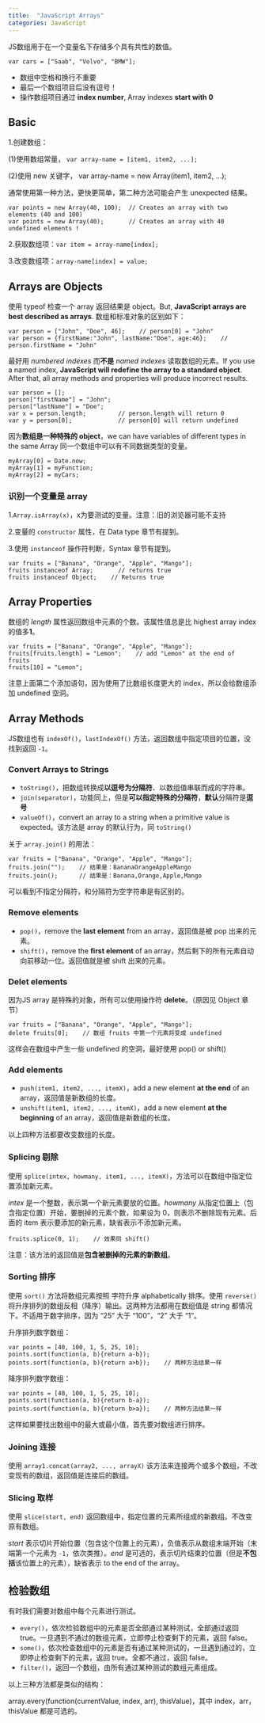 ```yaml
---
title:  "JavaScript Arrays"
categories: JavaScript
---
```

JS数组用于在一个变量名下存储多个具有共性的数值。

    var cars = ["Saab", "Volvo", "BMW"];

+ 数组中空格和换行不重要
+ 最后一个数组项目后没有逗号！
+ 操作数组项目通过 **index number**, Array indexes **start with 0**

## Basic

1.创建数组：

(1)使用数组常量， `var array-name = [item1, item2, ...];`

(2)使用 new 关键字， var array-name = new Array(item1, item2, ...);

通常使用第一种方法，更快更简单，第二种方法可能会产生 unexpected 结果。

    var points = new Array(40, 100);  // Creates an array with two elements (40 and 100)
    var points = new Array(40);       // Creates an array with 40 undefined elements !

2.获取数组项：`var item = array-name[index];`

3.改变数组项：`array-name[index] = value;`

<!--more-->

## Arrays are Objects

使用 typeof 检查一个 array 返回结果是 object。But, **JavaScript arrays are best described as arrays**. 数组和标准对象的区别如下：

    var person = ["John", "Doe", 46];    // person[0] = "John"
    var person = {firstName:"John", lastName:"Doe", age:46};    // person.firstName = "John"

最好用 _numbered indexes_ 而**不是** _named indexes_ 读取数组的元素。If you use a named index, **JavaScript will redefine the array to a standard object**. After that, all array methods and properties will produce incorrect results.

    var person = [];
    person["firstName"] = "John";
    person["lastName"] = "Doe";
    var x = person.length;         // person.length will return 0
    var y = person[0];             // person[0] will return undefined

因为**数组是一种特殊的 object**，we can have variables of different types in the same Array 同一个数组中可以有不同数据类型的变量。

    myArray[0] = Date.now;
    myArray[1] = myFunction;
    myArray[2] = myCars;

### 识别一个变量是 array

1.`Array.isArray(x)`，x为要测试的变量。注意：旧的浏览器可能不支持

2.变量的 `constructor` 属性，在 Data type 章节有提到。

3.使用 `instanceof` 操作符判断，Syntax 章节有提到。

    var fruits = ["Banana", "Orange", "Apple", "Mango"];
    fruits instanceof Array;       // returns true
    fruits instanceof Object;    // Returns true

## Array Properties

数组的 _length_ 属性返回数组中元素的个数。该属性值总是比 highest array index 的值多**1**。

    var fruits = ["Banana", "Orange", "Apple", "Mango"];
    fruits[fruits.length] = "Lemon";    // add "Lemon" at the end of fruits
    fruits[10] = "Lemon";

注意上面第二个添加语句，因为使用了比数组长度更大的 index，所以会给数组添加 undefined 空洞。

## Array Methods

JS数组也有 `indexOf()`，`lastIndexOf()` 方法，返回数组中指定项目的位置，没找到返回 `-1`。

### Convert Arrays to Strings

+ `toString()`，把数组转换成**以逗号为分隔符**、以数组值串联而成的字符串。
+ `join(separator)`，功能同上，但是**可以指定特殊的分隔符**，**默认**分隔符是**逗号**
+ `valueOf()`，convert an array to a string when a primitive value is expected。该方法是 array 的默认行为，同 `toString()`

关于 `array.join()` 的用法：

    var fruits = ["Banana", "Orange", "Apple", "Mango"];
    fruits.join("");    // 结果是：BananaOrangeAppleMango
    fruits.join();      // 结果是：Banana,Orange,Apple,Mango

可以看到不指定分隔符，和分隔符为空字符串是有区别的。

### Remove elements

+ `pop()`，remove the **last element** from an array，返回值是被 pop 出来的元素。
+ `shift()`，remove the **first element** of an array，然后剩下的所有元素自动向前移动一位。返回值就是被 shift 出来的元素。

### Delet elements

因为JS array 是特殊的对象，所有可以使用操作符 **delete**。（原因见 Object 章节）

    var fruits = ["Banana", "Orange", "Apple", "Mango"];
    delete fruits[0];    // 数组 fruits 中第一个元素将变成 undefined

这样会在数组中产生一些 undefined 的空洞，最好使用 pop() or shift()

### Add elements

+ `push(item1, item2, ..., itemX)`，add a new element **at the end** of an array，返回值是新数组的长度。
+ `unshift(item1, item2, ..., itemX)`，add a new element **at the beginning** of an array，返回值是新数组的长度。

以上四种方法都要改变数组的长度。

### Splicing 剔除

使用 `splice(intex, howmany, item1, ..., itemX)`，方法可以在数组中指定位置添加新元素。

_intex_ 是一个整数，表示第一个新元素要放的位置。_howmany_ 从指定位置上（包含指定位置）开始，要删掉的元素个数，如果设为 0，则表示不删除现有元素。后面的 item 表示要添加的新元素，缺省表示不添加新元素。

    fruits.splice(0, 1);    // 效果同 shift()

注意：该方法的返回值是**包含被删掉的元素的新数组**。

### Sorting 排序

使用 `sort()` 方法将数组元素按照 字符升序 alphabetically 排序。使用 `reverse()` 将升序排列的数组反相（降序）输出。这两种方法都用在数组值是 string 都情况下。不适用于数字排序，因为 “25” 大于 “100”，“2” 大于 “1”。

升序排列数字数组：

    var points = [40, 100, 1, 5, 25, 10];
    points.sort(function(a, b){return a-b});
    points.sort(function(a, b){return a>b});    // 两种方法结果一样

降序排列数字数组：

    var points = [40, 100, 1, 5, 25, 10];
    points.sort(function(a, b){return b-a});
    points.sort(function(a, b){return b>a});    // 两种方法结果一样

这样如果要找出数组中的最大或最小值，首先要对数组进行排序。

### Joining 连接

使用 `array1.concat(array2, ..., arrayX)` 该方法来连接两个或多个数组，不改变现有的数组，返回值是连接后的数组。

### Slicing 取样

使用 `slice(start, end)` 返回数组中，指定位置的元素所组成的新数组。不改变原有数组。

_start_ 表示切片开始位置（包含这个位置上的元素），负值表示从数组末端开始（末端第一个元素为 `-1`，依次类推）。_end_ 是可选的，表示切片结束的位置（但是**不包括**该位置上的元素），缺省表示 to the end of the array。

## 检验数组

有时我们需要对数组中每个元素进行测试。

+ `every()`，依次检验数组中的元素是否全部通过某种测试，全部通过返回 true。一旦遇到不通过的数组元素，立即停止检查剩下的元素，返回 false。
+ `some()`，依次检查数组中的元素是否有通过某种测试的，一旦遇到通过的，立即停止检查剩下的元素，返回 true。全都不通过，返回 false。
+ `filter()`，返回一个数组，由所有通过某种测试的数组元素组成。

以上三种方法都是类似的结构：

array.every(function(currentValue, index, arr), thisValue)，其中 index，arr，thisValue 都是可选的。
